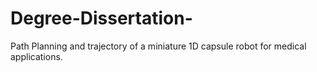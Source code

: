 # Degree-Dissertation-
Path Planning and trajectory of a miniature 1D capsule robot for medical applications.
